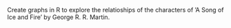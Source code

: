 Create graphs in R to explore the relatioships of the characters of ’A Song of Ice and Fire’
by George R. R. Martin.
